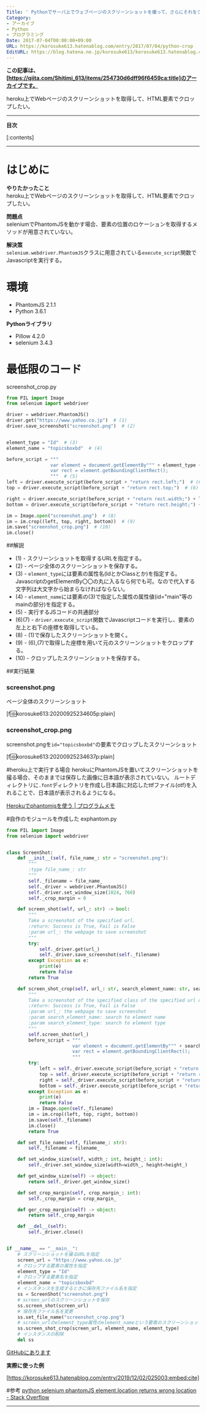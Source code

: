 ```yaml
---
Title: ' Pythonでサーバ上でウェブページのスクリーンショットを撮って、さらにそれをクロップする'
Category:
- アーカイブ
- Python
- プログラミング
Date: 2017-07-04T00:00:00+09:00
URL: https://korosuke613.hatenablog.com/entry/2017/07/04/python-crop
EditURL: https://blog.hatena.ne.jp/korosuke613/korosuke613.hatenablog.com/atom/entry/26006613632480754
---
```


<!-- ここに導入を書く -->
**この記事は、[https://qiita.com/Shitimi_613/items/254730d6dff96f6459ca:title]のアーカイブです。**

heroku上でWebページのスクリーンショットを取得して、HTML要素でクロップしたい。


<!--  カスタムURLは`YYYY/MM/DD/name`の形式にする -->
<!-- 続きを読むのやつ -->
<!-- more -->

---

**目次**

[:contents]

---
# はじめに
**やりたかったこと**  
heroku上でWebページのスクリーンショットを取得して、HTML要素でクロップしたい。

**問題点**  
seleniumでPhantomJSを動かす場合、要素の位置のロケーションを取得するメソッドが用意されていない。

**解決策**  
`selenium.webdriver.PhantomJS`クラスに用意されている`execute_script`関数でJavascriptを実行する。


# 環境
* PhantomJS 2.1.1
* Python 3.6.1

**Pythonライブラリ**

* Pillow 4.2.0
* selenium 3.4.3

# 最低限のコード
screenshot_crop.py
```python
from PIL import Image
from selenium import webdriver

driver = webdriver.PhantomJS()
driver.get("https://www.yahoo.co.jp")  # (1)
driver.save_screenshot("screenshot.png")  # (2)


element_type = "Id"  # (3)
element_name = "topicsboxbd"  # (4)

before_script = """
                var element = document.getElementBy""" + element_type + "('" + element_name + """');
                var rect = element.getBoundingClientRect(); 
                """  # (5)
left = driver.execute_script(before_script + "return rect.left;")  # (6)
top = driver.execute_script(before_script + "return rect.top;")  # (6)

right = driver.execute_script(before_script + "return rect.width;") + left  # (7)
bottom = driver.execute_script(before_script + "return rect.height;") + top  # (7)

im = Image.open("screenshot.png")  # (8) 
im = im.crop((left, top, right, bottom))  # (9)
im.save("screenshot_crop.png")  # (10)
im.close()
```

##解説
- (1) - スクリーンショットを取得するURLを指定する。
- (2) -  ページ全体のスクリーンショットを保存する。
- (3) - `element_type`には要素の属性名(IdとかClassとか)を指定する。JavascriptのgetElementBy〇〇の丸に入るなら何でも可。なので代入する文字列は大文字から始まらなければならない。
- (4) - `element_name`には要素の(3)で指定した属性の属性値(id="main"等のmainの部分)を指定する。
- (5) -  実行するJSコードの共通部分
- (6)(7) - `driver.execute_script`関数でJavascriptコードを実行し、要素の左上と右下の座標を取得している。
- (8) - (1)で保存したスクリーンショットを開く。
- (9) - (6),(7)で取得した座標を用いて元のスクリーンショットをクロップする。
- (10) - クロップしたスクリーンショットを保存する。

##実行結果
### screenshot.png
ページ全体のスクリーンショット

[f:id:korosuke613:20200925234605p:plain]

### screenshot_crop.png
screenshot.pngを`id="topicsboxbd"`の要素でクロップしたスクリーンショット

[f:id:korosuke613:20200925234637p:plain]

#heroku上で実行する場合
herokuにPhantomJSを置いてスクリーンショットを撮る場合、そのままでは保存した画像に日本語が表示されていない。
ルートディレクトリに`.font`ディレクトリを作成し日本語に対応したttfファイル(otf)を入れることで、日本語が表示されるようになる。

[Herokuでphantomjsを使う | プログラムメモ](http://logic.moo.jp/data/archives/1061.html  "http://logic.moo.jp/data/archives/1061.html")

#自作のモジュールを作成した
exphantom.py
```python
from PIL import Image
from selenium import webdriver


class ScreenShot:
    def __init__(self, file_name_: str = "screenshot.png"):
        """
        :type file_name_: str
        """
        self._filename = file_name_
        self._driver = webdriver.PhantomJS()
        self._driver.set_window_size(1024, 768)
        self._crop_margin = 0

    def screen_shot(self, url_: str) -> bool:
        """
        Take a screenshot of the specified url.
        :return: Success is True, Fail is False
        :param url_: the webpage to save screenshot
        """
        try:
            self._driver.get(url_)
            self._driver.save_screenshot(self._filename)
        except Exception as e:
            print(e)
            return False
        return True

    def screen_shot_crop(self, url_: str, search_element_name: str, search_element_type: str = "Id") -> bool:
        """
        Take a screenshot of the specified class of the specified url destination.
        :return: Success is True, Fail is False
        :param url_: the webpage to save screenshot
        :param search_element_name: search to element name
        :param search_element_type: search to element type
        """
        self.screen_shot(url_)
        before_script = """
                        var element = document.getElementBy""" + search_element_type + "('" + search_element_name + """');
                        var rect = element.getBoundingClientRect(); 
                        """
        try:
            left = self._driver.execute_script(before_script + "return rect.left;") - self._crop_margin
            top = self._driver.execute_script(before_script + "return rect.top;")
            right = self._driver.execute_script(before_script + "return rect.width;") + left + self._crop_margin
            bottom = self._driver.execute_script(before_script + "return rect.height;") + top + self._crop_margin
        except Exception as e:
            print(e)
            return False
        im = Image.open(self._filename)
        im = im.crop((left, top, right, bottom))
        im.save(self._filename)
        im.close()
        return True

    def set_file_name(self, filename_: str):
        self._filename = filename_

    def set_window_size(self, width_: int, height_: int):
        self._driver.set_window_size(width=width_, height=height_)

    def get_window_size(self) -> object:
        return self._driver.get_window_size()

    def set_crop_margin(self, crop_margin_: int):
        self._crop_margin = crop_margin_

    def ger_crop_margin(self) -> object:
        return self._crop_margin

    def __del__(self):
        self._driver.close()


if __name__ == "__main__":
    # スクリーンショットを撮るURLを指定
    screen_url = "https://www.yahoo.co.jp"
    # クロップする要素の属性を指定
    element_type = "Id"
    # クロップする要素名を指定
    element_name = "topicsboxbd"
    # インスタンスを生成するときに保存先ファイル名を指定
    ss = ScreenShot("screenshot.png")
    # screen_urlのスクリーンショットを保存
    ss.screen_shot(screen_url)
    # 保存先ファイル名を変更
    ss.set_file_name("screenshot_crop.png")
    # screen_urlのelement_type属性のelement_nameという要素のスクリーンショットを保存
    ss.screen_shot_crop(screen_url, element_name, element_type)
    # インスタンスの削除
    del ss
```

[GitHubにあります](https://gist.github.com/korosuke613/f5552cec9c52fb1eb3db0837fed6a37f  "https://gist.github.com/korosuke613/f5552cec9c52fb1eb3db0837fed6a37f")

**実際に使った例**

[https://korosuke613.hatenablog.com/entry/2019/12/02/025003:embed:cite]

#参考
[python selenium phantomJS element.location returns wrong location - Stack Overflow](https://stackoverflow.com/questions/37187962/python-selenium-phantomjs-element-location-returns-wrong-location "https://stackoverflow.com/questions/37187962/python-selenium-phantomjs-element-location-returns-wrong-location")


<!-- 記事終わり線 -->
---

<!-- ここに脚注が来る -->

